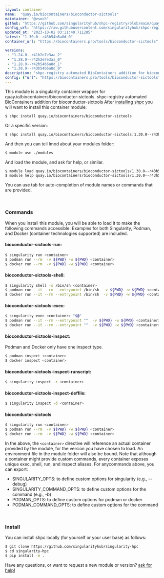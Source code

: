 ```yaml
---
layout: container
name:  "quay.io/biocontainers/bioconductor-sictools"
maintainer: "@vsoch"
github: "https://github.com/singularityhub/shpc-registry/blob/main/quay.io/biocontainers/bioconductor-sictools/container.yaml"
config_url: "https://raw.githubusercontent.com/singularityhub/shpc-registry/main/quay.io/biocontainers/bioconductor-sictools/container.yaml"
updated_at: "2023-10-02 03:11:49.711285"
latest: "1.30.0--r43h54b6a8d_0"
container_url: "https://biocontainers.pro/tools/bioconductor-sictools"

versions:
 - "1.24.0--r41h2e7e3aa_2"
 - "1.28.0--r42h2e7e3aa_0"
 - "1.28.0--r42h54b6a8d_1"
 - "1.30.0--r43h54b6a8d_0"
description: "shpc-registry automated BioContainers addition for bioconductor-sictools"
config: {"url": "https://biocontainers.pro/tools/bioconductor-sictools", "maintainer": "@vsoch", "description": "shpc-registry automated BioContainers addition for bioconductor-sictools", "latest": {"1.30.0--r43h54b6a8d_0": "sha256:042672110e0218e4b490d4960ff223e2dbda9dff41b66298dacb7dff7777eb99"}, "tags": {"1.24.0--r41h2e7e3aa_2": "sha256:67234c0323f65d7bf968da225b9f8bbba80f275e494ee1d4c95f9d86017e1292", "1.28.0--r42h2e7e3aa_0": "sha256:483bbcd0b8320523cbf0a97ad732e2b4fb8ca1c5f61e77945d9f8b3ab83dc123", "1.28.0--r42h54b6a8d_1": "sha256:1fc053ac6bdb907e413c5d5163eb5602ea3f66472386e04985a9cff0263e5e4d", "1.30.0--r43h54b6a8d_0": "sha256:042672110e0218e4b490d4960ff223e2dbda9dff41b66298dacb7dff7777eb99"}, "docker": "quay.io/biocontainers/bioconductor-sictools"}
---
```


This module is a singularity container wrapper for quay.io/biocontainers/bioconductor-sictools.
shpc-registry automated BioContainers addition for bioconductor-sictools
After [installing shpc](#install) you will want to install this container module:


```bash
$ shpc install quay.io/biocontainers/bioconductor-sictools
```

Or a specific version:

```bash
$ shpc install quay.io/biocontainers/bioconductor-sictools:1.30.0--r43h54b6a8d_0
```

And then you can tell lmod about your modules folder:

```bash
$ module use ./modules
```

And load the module, and ask for help, or similar.

```bash
$ module load quay.io/biocontainers/bioconductor-sictools/1.30.0--r43h54b6a8d_0
$ module help quay.io/biocontainers/bioconductor-sictools/1.30.0--r43h54b6a8d_0
```

You can use tab for auto-completion of module names or commands that are provided.

<br>

### Commands

When you install this module, you will be able to load it to make the following commands accessible.
Examples for both Singularity, Podman, and Docker (container technologies supported) are included.

#### bioconductor-sictools-run:

```bash
$ singularity run <container>
$ podman run --rm  -v ${PWD} -w ${PWD} <container>
$ docker run --rm  -v ${PWD} -w ${PWD} <container>
```

#### bioconductor-sictools-shell:

```bash
$ singularity shell -s /bin/sh <container>
$ podman run --it --rm --entrypoint /bin/sh  -v ${PWD} -w ${PWD} <container>
$ docker run --it --rm --entrypoint /bin/sh  -v ${PWD} -w ${PWD} <container>
```

#### bioconductor-sictools-exec:

```bash
$ singularity exec <container> "$@"
$ podman run --it --rm --entrypoint ""  -v ${PWD} -w ${PWD} <container> "$@"
$ docker run --it --rm --entrypoint ""  -v ${PWD} -w ${PWD} <container> "$@"
```

#### bioconductor-sictools-inspect:

Podman and Docker only have one inspect type.

```bash
$ podman inspect <container>
$ docker inspect <container>
```

#### bioconductor-sictools-inspect-runscript:

```bash
$ singularity inspect -r <container>
```

#### bioconductor-sictools-inspect-deffile:

```bash
$ singularity inspect -d <container>
```



#### bioconductor-sictools

```bash
$ singularity run <container>
$ podman run --rm  -v ${PWD} -w ${PWD} <container>
$ docker run --rm  -v ${PWD} -w ${PWD} <container>
```


In the above, the `<container>` directive will reference an actual container provided
by the module, for the version you have chosen to load. An environment file in the
module folder will also be bound. Note that although a container
might provide custom commands, every container exposes unique exec, shell, run, and
inspect aliases. For anycommands above, you can export:

 - SINGULARITY_OPTS: to define custom options for singularity (e.g., --debug)
 - SINGULARITY_COMMAND_OPTS: to define custom options for the command (e.g., -b)
 - PODMAN_OPTS: to define custom options for podman or docker
 - PODMAN_COMMAND_OPTS: to define custom options for the command

<br>

### Install

You can install shpc locally (for yourself or your user base) as follows:

```bash
$ git clone https://github.com/singularityhub/singularity-hpc
$ cd singularity-hpc
$ pip install -e .
```

Have any questions, or want to request a new module or version? [ask for help!](https://github.com/singularityhub/singularity-hpc/issues)